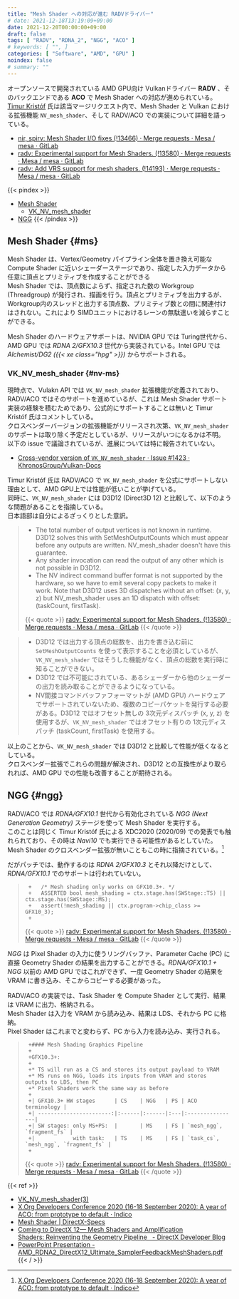 ```yaml
---
title: "Mesh Shader への対応が進む RADVドライバー"
# date: 2021-12-18T13:19:09+09:00
date: 2021-12-20T00:00:00+09:00
draft: false
tags: [ "RADV", "RDNA_2", "NGG", "ACO" ]
# keywords: [ "", ]
categories: [ "Software", "AMD", "GPU" ]
noindex: false
# summary: ""
---
```


オープンソースで開発されている AMD GPU向け Vulkanドライバー **RADV** 、そのバックエンドである **ACO** で Mesh Shader への対応が進められている。  
[Timur Kristóf](https://gitlab.freedesktop.org/Venemo) 氏は該当マージリクエスト内で、Mesh Shader と Vulkan における拡張機能 `NV_mesh_shader`、そして RADV/ACO での実装について詳細を語っている。  

 * [nir, spirv: Mesh Shader I/O fixes (!13466) · Merge requests · Mesa / mesa · GitLab](https://gitlab.freedesktop.org/mesa/mesa/-/merge_requests/13466)
 * [radv: Experimental support for Mesh Shaders. (!13580) · Merge requests · Mesa / mesa · GitLab](https://gitlab.freedesktop.org/mesa/mesa/-/merge_requests/13580)
 * [radv: Add VRS support for mesh shaders. (!14193) · Merge requests · Mesa / mesa · GitLab](https://gitlab.freedesktop.org/mesa/mesa/-/merge_requests/14193)

{{< pindex >}}
 * [Mesh Shader](#ms)
    * [VK_NV_mesh_shader](#nv-ms)
 * [NGG](#ngg)
{{< /pindex >}}

## Mesh Shader {#ms}

Mesh Shader は、Vertex/Geometry パイプライン全体を置き換え可能な Compute Shader に近いシェーダーステージであり、指定した入力データから任意に頂点とプリミティブを作成することができる  
Mesh Shader では、頂点数によらず、指定された数の Workgroup (Threadgroup) が発行され、描画を行う。頂点とプリミティブを出力するが、Workgroup内のスレッドと出力する頂点数、プリミティブ数との間に関連付けはされない。これにより SIMDユニットにおけるレーンの無駄遣いを減らすことができる。  

Mesh Shader のハードウェアサポートは、NVIDIA GPU では Turing世代から、AMD GPU では *RDNA 2/GFX10.3* 世代から実装されている。Intel GPU では *Alchemist/DG2 ({{< xe class="hpg" >}})* からサポートされる。  

### VK_NV_mesh_shader {#nv-ms}

現時点で、Vulakn API では `VK_NV_mesh_shader` 拡張機能が定義されており、RADV/ACO ではそのサポートを進めているが、これは Mesh Shader サポート実装の経験を積むためであり、公式的にサポートすることは無いと Timur Kristóf 氏はコメントしている。  
クロスベンダーバージョンの拡張機能がリリースされ次第、`VK_NV_mesh_shader` のサポートは取り除く予定だとしているが、リリースがいつになるかは不明。  
以下の issue で議論されているが、進展については特に報告されていない。  

 * [Cross-vendor version of `VK_NV_mesh_shader` · Issue #1423 · KhronosGroup/Vulkan-Docs](https://github.com/KhronosGroup/Vulkan-Docs/issues/1423)

Timur Kristóf 氏は RADV/ACO で `VK_NV_mesh_shader` を公式にサポートしない理由として、AMD GPU上では性能が低いことが挙げている。  
同時に、`VK_NV_mesh_shader` には D3D12 (Direct3D 12) と比較して、以下のような問題があることを指摘している。  
日本語部は自分によるざっくりとした意訳。  

 > * The total number of output vertices is not known in runtime. D3D12 solves this with SetMeshOutputCounts which must appear before any outputs are written. NV_mesh_shader doesn't have this guarantee.
 > * Any shader invocation can read the output of any other which is not possible in D3D12.
 > * The NV indirect command buffer format is not supported by the hardware, so we have to emit several copy packets to make it work. Note that D3D12 uses 3D dispatches without an offset: (x, y, z) but NV_mesh_shader uses an 1D dispatch with offset: (taskCount, firstTask).
 >
 > {{< quote >}} [radv: Experimental support for Mesh Shaders. (!13580) · Merge requests · Mesa / mesa · GitLab](https://gitlab.freedesktop.org/mesa/mesa/-/merge_requests/13580) {{< /quote >}}

 > * D3D12 では出力する頂点の総数を、出力を書き込む前に `SetMeshOutputCounts` を使って表示することを必須としているが、`VK_NV_mesh_shader` ではそうした機能がなく、頂点の総数を実行時に知ることができない。  
 > * D3D12 では不可能にされている、あるシェーダーから他のシェーダーの出力を読み取ることができるようになっている。  
 > * NV間接コマンドバッファフォーマットが (AMD GPU) ハードウェアでサポートされていないため、複数のコピーパケットを発行する必要がある。D3D12 ではオフセット無しの 3次元ディスパッチ (x, y, z) を使用するが、`VK_NV_mesh_shader` ではオフセット有りの 1次元ディスパッチ (taskCount, firstTask) を使用する。  

以上のことから、`VK_NV_mesh_shader` では D3D12 と比較して性能が低くなるとしている。  
クロスベンダー拡張でこれらの問題が解決され、D3D12 との互換性がより取られれば、AMD GPU での性能も改善することが期待される。  

## NGG {#ngg}

RADV/ACO では *RDNA/GFX10.1* 世代から有効化されている *NGG (Next Generation Geometry)* ステージを使って Mesh Shader を実行する。  
このことは同じく Timur Kristóf 氏による XDC2020 (2020/09) での発表でも触れられており、その時は *Navi10* でも実行できる可能性があるとしていた。Mesh Shader のクロスベンダー拡張が無いこともこの時に指摘されている。[^xdc2020-aco]  

[^xdc2020-aco]: [X.Org Developers Conference 2020 (16-18 September 2020): A year of ACO: from prototype to default · Indico](https://xdc2020.x.org/event/9/contributions/612/)

だがパッチでは、動作するのは *RDNA 2/GFX10.3* とそれ以降だけとして、*RDNA/GFX10.1* でのサポートは行われていない。  

 > 		+   /* Mesh shading only works on GFX10.3+. */
 > 		+   ASSERTED bool mesh_shading = ctx.stage.has(SWStage::TS) || ctx.stage.has(SWStage::MS);
 > 		+   assert(!mesh_shading || ctx.program->chip_class >= GFX10_3);
 > 		+
 >
 > {{< quote >}} [radv: Experimental support for Mesh Shaders. (!13580) · Merge requests · Mesa / mesa · GitLab](https://gitlab.freedesktop.org/mesa/mesa/-/merge_requests/13580/diffs?commit_id=c2667723a588e14615a6d0cf28a5936ce69e0ff8#diff-content-d0488ddd1da2786fc08fb3c5c5c0b5b0329dc0cd) {{< /quote >}}

*NGG* は Pixel Shader の入力に使うリングバッファ、Parameter Cache (PC) に直接 Geometry Shader の結果を出力することができる。*RDNA/GFX10.1 + NGG* 以前の AMD GPU ではこれができず、一度 Geometry Shader の結果を VRAM に書き込み、そこからコピーする必要があった。  

RADV/ACO の実装では、Task Shader を Compute Shader として実行、結果は VRAM に出力、格納される。  
Mesh Shader は入力を VRAM から読み込み、結果は LDS、それから PC に格納。  
Pixel Shader はこれまでと変わらず、PC から入力を読み込み、実行される。  

 > 		
 > 		+#### Mesh Shading Graphics Pipeline
 > 		+
 > 		+GFX10.3+:
 > 		+
 > 		+* TS will run as a CS and stores its output payload to VRAM
 > 		+* MS runs on NGG, loads its inputs from VRAM and stores outputs to LDS, then PC
 > 		+* Pixel Shaders work the same way as before
 > 		+
 > 		+| GFX10.3+ HW stages      | CS    | NGG   | PS | ACO terminology |
 > 		+| -----------------------:|:------|:------|:---|:----------------|
 > 		+| SW stages: only MS+PS:  |       | MS    | FS | `mesh_ngg`, `fragment_fs` |
 > 		+|            with task:   | TS    | MS    | FS | `task_cs`, `mesh_ngg`, `fragment_fs` |
 > 		+
 >
 > {{< quote >}} [radv: Experimental support for Mesh Shaders. (!13580) · Merge requests · Mesa / mesa · GitLab](https://gitlab.freedesktop.org/mesa/mesa/-/merge_requests/13580/diffs?commit_id=1b27d018a03656021a273280e9bd3d26a945dee9) {{< /quote >}}

{{< ref >}}
 * [VK_NV_mesh_shader(3)](https://www.khronos.org/registry/vulkan/specs/1.2-extensions/man/html/VK_NV_mesh_shader.html)
 * [X.Org Developers Conference 2020 (16-18 September 2020): A year of ACO: from prototype to default · Indico](https://xdc2020.x.org/event/9/contributions/612/)
 * [Mesh Shader | DirectX-Specs](https://microsoft.github.io/DirectX-Specs/d3d/MeshShader.html)
 * [Coming to DirectX 12— Mesh Shaders and Amplification Shaders: Reinventing the Geometry Pipeline   - DirectX Developer Blog](https://devblogs.microsoft.com/directx/coming-to-directx-12-mesh-shaders-and-amplification-shaders-reinventing-the-geometry-pipeline/)
 * [PowerPoint Presentation - AMD_RDNA2_DirectX12_Ultimate_SamplerFeedbackMeshShaders.pdf](https://gpuopen.com/wp-content/uploads/slides/AMD_RDNA2_DirectX12_Ultimate_SamplerFeedbackMeshShaders.pdf)
{{< / >}}
